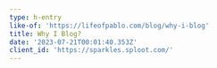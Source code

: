```yaml
---
type: h-entry
like-of: 'https://lifeofpablo.com/blog/why-i-blog'
title: Why I Blog?
date: '2023-07-21T00:01:40.353Z'
client_id: 'https://sparkles.sploot.com/'
---
```


